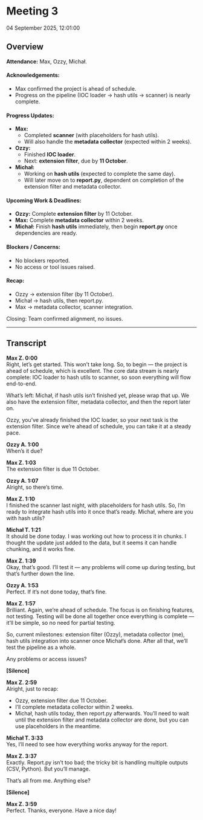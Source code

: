 # Meeting 3

04 ‎September ‎2025, ‏‎12:01:00  

## Overview  

**Attendance:** Max, Ozzy, Michał.  

#### Acknowledgements:  

- Max confirmed the project is ahead of schedule.  
- Progress on the pipeline (IOC loader → hash utils → scanner) is nearly complete.  

#### Progress Updates:  

- **Max:**  
  - Completed **scanner** (with placeholders for hash utils).  
  - Will also handle the **metadata collector** (expected within 2 weeks).  
- **Ozzy:**  
  - Finished **IOC loader**.  
  - Next: **extension filter**, due by **11 October**.  
- **Michał:**  
  - Working on **hash utils** (expected to complete the same day).  
  - Will later move on to **report.py**, dependent on completion of the extension filter and metadata collector.  

#### Upcoming Work & Deadlines:  

- **Ozzy:** Complete **extension filter** by 11 October.  
- **Max:** Complete **metadata collector** within 2 weeks.  
- **Michał:** Finish **hash utils** immediately, then begin **report.py** once dependencies are ready.  

#### Blockers / Concerns:  

- No blockers reported.  
- No access or tool issues raised.  

#### Recap:  

- Ozzy → extension filter (by 11 October).  
- Michał → hash utils, then report.py.  
- Max → metadata collector, scanner integration.  

Closing: Team confirmed alignment, no issues.  

---

## Transcript  

**Max Z. 0:00**  
Right, let’s get started. This won’t take long. So, to begin — the project is ahead of schedule, which is excellent. The core data stream is nearly complete: IOC loader to hash utils to scanner, so soon everything will flow end-to-end.  

What’s left: Michał, if hash utils isn’t finished yet, please wrap that up. We also have the extension filter, metadata collector, and then the report later on.  

Ozzy, you’ve already finished the IOC loader, so your next task is the extension filter. Since we’re ahead of schedule, you can take it at a steady pace.  

**Ozzy A. 1:00**  
When’s it due?  

**Max Z. 1:03**  
The extension filter is due 11 October.  

**Ozzy A. 1:07**  
Alright, so there’s time.  

**Max Z. 1:10**  
I finished the scanner last night, with placeholders for hash utils. So, I’m ready to integrate hash utils into it once that’s ready. Michał, where are you with hash utils?  

**Michał T. 1:21**  
It should be done today. I was working out how to process it in chunks. I thought the update just added to the data, but it seems it can handle chunking, and it works fine.  

**Max Z. 1:39**  
Okay, that’s good. I’ll test it — any problems will come up during testing, but that’s further down the line.  

**Ozzy A. 1:53**  
Perfect. If it’s not done today, that’s fine.  

**Max Z. 1:57**  
Brilliant. Again, we’re ahead of schedule. The focus is on finishing features, not testing. Testing will be done all together once everything is complete — it’ll be simple, so no need for partial testing.  

So, current milestones: extension filter (Ozzy), metadata collector (me), hash utils integration into scanner once Michał’s done. After all that, we’ll test the pipeline as a whole.  

Any problems or access issues?  

**[Silence]**  

**Max Z. 2:59**  
Alright, just to recap:  
- Ozzy, extension filter due 11 October.  
- I’ll complete metadata collector within 2 weeks.  
- Michał, hash utils today, then report.py afterwards. You’ll need to wait until the extension filter and metadata collector are done, but you can use placeholders in the meantime.  

**Michał T. 3:33**  
Yes, I’ll need to see how everything works anyway for the report.  

**Max Z. 3:37**  
Exactly. Report.py isn’t too bad; the tricky bit is handling multiple outputs (CSV, Python). But you’ll manage.  

That’s all from me. Anything else?  

**[Silence]**  

**Max Z. 3:59**  
Perfect. Thanks, everyone. Have a nice day!  
